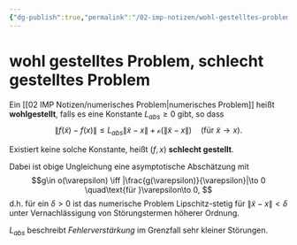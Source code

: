 ```yaml
---
{"dg-publish":true,"permalink":"/02-imp-notizen/wohl-gestelltes-problem-schlecht-gestelltes-problem/"}
---
```


# wohl gestelltes Problem, schlecht gestelltes Problem 
Ein [[02 IMP Notizen/numerisches Problem\|numerisches Problem]] heißt **wohlgestellt**, falls es eine Konstante $L_{abs}\geq0$ gibt, so dass $$\|f(\tilde{x})-f(x)\|\leq L_{abs}\|\tilde{x}-x\|+\mathcal{o}(\|\tilde{x}-x\|)\quad (\text{für }\tilde{x}\to x).$$

Existiert keine solche Konstante, heißt $(f,x)$ **schlecht gestellt**. 

Dabei ist obige Ungleichung eine asymptotische Abschätzung mit $$g\in o(\varepsilon) \iff |\frac{g(\varepsilon)}{\varepsilon}|\to 0 \quad\text{für }\varepsilon\to 0, $$ d.h. für ein $\delta>0$ ist das numerische Problem Lipschitz-stetig für $\|\tilde{x}-x\|<\delta$ unter Vernachlässigung von Störungstermen höherer Ordnung. 

$L_{abs}$ beschreibt *Fehlerverstärkung* im Grenzfall sehr kleiner Störungen.